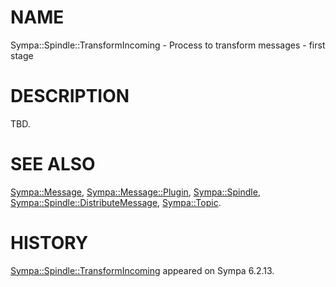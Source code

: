 # NAME

Sympa::Spindle::TransformIncoming -
Process to transform messages - first stage

# DESCRIPTION

TBD.

# SEE ALSO

[Sympa::Message](./Sympa-Message.3.md),
[Sympa::Message::Plugin](./Sympa-Message-Plugin.3.md),
[Sympa::Spindle](./Sympa-Spindle.3.md),
[Sympa::Spindle::DistributeMessage](./Sympa-Spindle-DistributeMessage.3.md),
[Sympa::Topic](./Sympa-Topic.3.md).

# HISTORY

[Sympa::Spindle::TransformIncoming](./Sympa-Spindle-TransformIncoming.3.md) appeared on Sympa 6.2.13.
